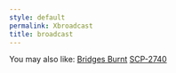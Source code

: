 ```yaml
---
style: default
permalink: Xbroadcast
title: broadcast
---
```

You may also like:
[Bridges Burnt](http://scp-wiki.net/bridges-burnt)
[SCP-2740](http://scp-wiki.net/scp-2740)